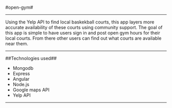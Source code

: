 #open-gym#

-------
Using the Yelp API to find local baskekball courts, this app layers more accurate availability of these courts using community support. The goal of this app is simple to have users sign in and post open gym hours for their local courts. From there other users can find out what courts are available near them. 

------

##Technologies used##
- Mongodb
- Express
- Angular
- Node.js
- Google maps API
- Yelp API

-----
